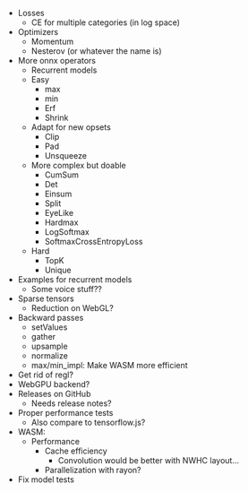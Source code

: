 - Losses
  - CE for multiple categories (in log space)
- Optimizers
  - Momentum
  - Nesterov (or whatever the name is)
- More onnx operators
  - Recurrent models
  - Easy
    - max
    - min
    - Erf
    - Shrink
  - Adapt for new opsets
    - Clip
    - Pad
    - Unsqueeze
  - More complex but doable
    - CumSum
    - Det
    - Einsum
    - Split
    - EyeLike
    - Hardmax
    - LogSoftmax
    - SoftmaxCrossEntropyLoss
  - Hard
    - TopK
    - Unique
- Examples for recurrent models
  - Some voice stuff??
- Sparse tensors
  - Reduction on WebGL?
- Backward passes
  - setValues
  - gather
  - upsample
  - normalize
  - max/min_impl: Make WASM more efficient
- Get rid of regl?
- WebGPU backend?
- Releases on GitHub
  - Needs release notes?
- Proper performance tests
  - Also compare to tensorflow.js?
- WASM:
  - Performance
    - Cache efficiency
      - Convolution would be better with NWHC layout...
    - Parallelization with rayon?
- Fix model tests